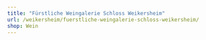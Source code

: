 ```yaml
---
title: "Fürstliche Weingalerie Schloss Weikersheim"
url: /weikersheim/fuerstliche-weingalerie-schloss-weikersheim/
shop: Wein
---
```

